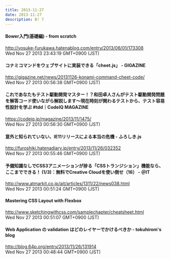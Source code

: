 ```yaml
---
title: 2013-11-27
date: 2013-11-27
description: B! 7
---
```


#### Bower入門(基礎編) - from scratch
http://yosuke-furukawa.hatenablog.com/entry/2013/06/01/173308<br>
Wed Nov 27 2013 23:43:19 GMT+0900 (JST)<br>


#### コナミコマンドをウェブサイトに実装できる「cheet.js」 - GIGAZINE
http://gigazine.net/news/20131126-konami-command-cheet-code/<br>
Wed Nov 27 2013 00:56:38 GMT+0900 (JST)<br>


#### これであなたもテスト駆動開発マスター！？和田卓人さんがテスト駆動開発問題を解答コード使いながら解説します～現在時刻が関わるテストから、テスト容易性設計を学ぶ #tdd｜CodeIQ MAGAZINE
https://codeiq.jp/magazine/2013/11/1475/<br>
Wed Nov 27 2013 00:56:30 GMT+0900 (JST)<br>


#### 意外と知られていない、IE11リリースによる本当の危機 - ふろしき.js
http://furoshiki.hatenadiary.jp/entry/2013/11/26/032352<br>
Wed Nov 27 2013 00:55:46 GMT+0900 (JST)<br>


####  予備知識なしでCSS3アニメーションが捗る「CSSトランジション」機能なら、ここまでできる！ (1/3)：無料でCreative Cloudを使い倒せ（16） - ＠IT
http://www.atmarkit.co.jp/ait/articles/1311/22/news038.html<br>
Wed Nov 27 2013 00:51:24 GMT+0900 (JST)<br>


####                   Mastering CSS Layout with Flexbox                
http://www.sketchingwithcss.com/samplechapter/cheatsheet.html<br>
Wed Nov 27 2013 00:51:07 GMT+0900 (JST)<br>


#### Web Application の validation はどのレイヤーでかけるべきか - tokuhirom's blog
http://blog.64p.org/entry/2013/11/26/131914<br>
Wed Nov 27 2013 00:48:44 GMT+0900 (JST)<br>


